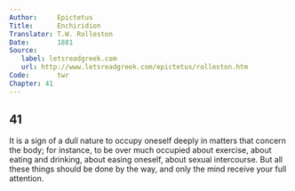 ```yaml
---
Author:     Epictetus  
Title:      Enchiridion  
Translator: T.W. Rolleston  
Date:       1881  
Source:
   label: letsreadgreek.com
   url: http://www.letsreadgreek.com/epictetus/rolleston.htm
Code:       twr  
Chapter: 41
---
```

##  41

It is a sign of a dull nature to occupy oneself deeply in matters that concern
the body; for instance, to be over much occupied about exercise, about eating
and drinking, about easing oneself, about sexual intercourse. But all these
things should be done by the way, and only the mind receive your full
attention.


